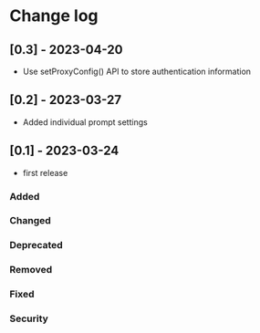 
# Change log
## [0.3] - 2023-04-20
- Use setProxyConfig() API to store authentication information

## [0.2] - 2023-03-27
- Added individual prompt settings

## [0.1] - 2023-03-24
- first release

### Added
### Changed
### Deprecated
### Removed
### Fixed
### Security
